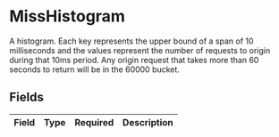 # MissHistogram

A histogram. Each key represents the upper bound of a span of 10 milliseconds and the values represent the number of requests to origin during that 10ms period. Any origin request that takes more than 60 seconds to return will be in the 60000 bucket.


## Fields

| Field       | Type        | Required    | Description |
| ----------- | ----------- | ----------- | ----------- |
